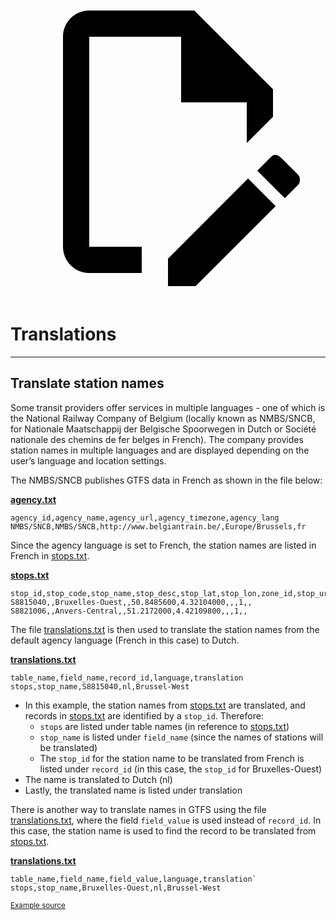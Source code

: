 <a class="pencil-link" href="https://github.com/MobilityData/gtfs.org/edit/main/docs/schedule/examples/translations.md" title="Edit this page" target="_blank">
    <svg class="pencil" xmlns="http://www.w3.org/2000/svg" viewBox="0 0 24 24"><path d="M10 20H6V4h7v5h5v3.1l2-2V8l-6-6H6c-1.1 0-2 .9-2 2v16c0 1.1.9 2 2 2h4v-2m10.2-7c.1 0 .3.1.4.2l1.3 1.3c.2.2.2.6 0 .8l-1 1-2.1-2.1 1-1c.1-.1.2-.2.4-.2m0 3.9L14.1 23H12v-2.1l6.1-6.1 2.1 2.1Z"></path></svg>
  </a>

# Translations

<hr>

## Translate station names

Some transit providers offer services in multiple languages - one of which is the National Railway Company of Belgium (locally known as NMBS/SNCB, for Nationale Maatschappij der Belgische Spoorwegen in Dutch or Société nationale des chemins de fer belges in French). The company provides station names in multiple languages and are displayed depending on the user’s language and location settings. 

The NMBS/SNCB publishes GTFS data in French as shown in the file below:

[**agency.txt**](../../reference/#agencytxt)

```
agency_id,agency_name,agency_url,agency_timezone,agency_lang
NMBS/SNCB,NMBS/SNCB,http://www.belgiantrain.be/,Europe/Brussels,fr
```


Since the agency language is set to French, the station names are listed in French in [stops.txt](../../reference/#stopstxt). 

[**stops.txt**](../../reference/#stopstxt)

```
stop_id,stop_code,stop_name,stop_desc,stop_lat,stop_lon,zone_id,stop_url,location_type,parent_station,platform_code
S8815040,,Bruxelles-Ouest,,50.8485600,4.32104000,,,1,,
S8821006,,Anvers-Central,,51.2172000,4.42109800,,,1,,
```


The file [translations.txt](../../reference/#translationstxt) is then used to translate the station names from the default agency language (French in this case) to Dutch. 

[**translations.txt**](../../reference/#translationstxt) 

```
table_name,field_name,record_id,language,translation
stops,stop_name,S8815040,nl,Brussel-West
```

- In this example, the station names from [stops.txt](../../reference/#stopstxt) are translated, and records in [stops.txt](../../reference/#stopstxt) are identified by a `stop_id`. Therefore:
    - `stops` are listed under table names (in reference to [stops.txt](../../reference/#stopstxt))
    - `stop_name` is listed under `field_name` (since the names of stations will be translated)
    - The `stop_id` for the station name to be translated from French is listed under `record_id` (in this case, the `stop_id` for Bruxelles-Ouest)
- The name is translated to Dutch (nl)
- Lastly, the translated name is listed under translation

There is another way to translate names in GTFS using the file [translations.txt](../../reference/#translationstxt), where the field `field_value` is used instead of `record_id`. In this case, the station name is used to find the record to be translated from [stops.txt](../../reference/#stopstxt).

[**translations.txt**](../../reference/#translationstxt) 

```
table_name,field_name,field_value,language,translation`
stops,stop_name,Bruxelles-Ouest,nl,Brussel-West
```

<sup>[Example source](http://gtfs.irail.be/mivb/mivb-gtfs.zip)</sup>